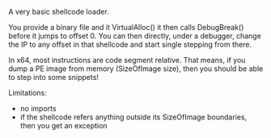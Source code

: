 A very basic shellcode loader.

You provide a binary file and it VirtualAlloc() it then calls DebugBreak() before it jumps to offset 0.
You can then directly, under a debugger, change the IP to any offset in that shellcode and start single stepping from there.

In x64, most instructions are code segment relative. That means, if you dump a PE image from memory (SizeOfImage size), then you should be able to step into some snippets!

Limitations:
- no imports
- if the shellcode refers anything outside its SizeOfImage boundaries, then you get an exception
